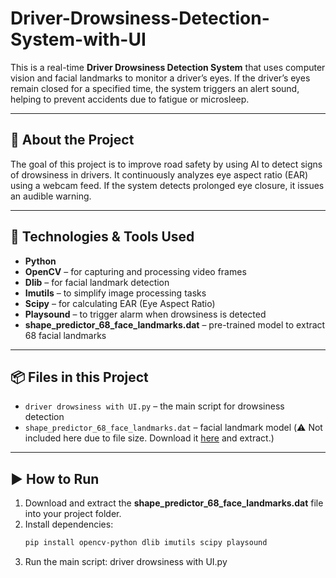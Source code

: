 # Driver-Drowsiness-Detection-System-with-UI

This is a real-time **Driver Drowsiness Detection System** that uses computer vision and facial landmarks to monitor a driver’s eyes. If the driver’s eyes remain closed for a specified time, the system triggers an alert sound, helping to prevent accidents due to fatigue or microsleep.

---

## 📌 About the Project

The goal of this project is to improve road safety by using AI to detect signs of drowsiness in drivers. It continuously analyzes eye aspect ratio (EAR) using a webcam feed. If the system detects prolonged eye closure, it issues an audible warning.

---

## 🧰 Technologies & Tools Used

- **Python**
- **OpenCV** – for capturing and processing video frames
- **Dlib** – for facial landmark detection
- **Imutils** – to simplify image processing tasks
- **Scipy** – for calculating EAR (Eye Aspect Ratio)
- **Playsound** – to trigger alarm when drowsiness is detected
- **shape_predictor_68_face_landmarks.dat** – pre-trained model to extract 68 facial landmarks

---

## 📦 Files in this Project

- `driver drowsiness with UI.py` – the main script for drowsiness detection  
- `shape_predictor_68_face_landmarks.dat` – facial landmark model (⚠️ Not included here due to file size. Download it [here](http://dlib.net/files/shape_predictor_68_face_landmarks.dat.bz2) and extract.)

---

## ▶️ How to Run

1. Download and extract the **shape_predictor_68_face_landmarks.dat** file into your project folder.
2. Install dependencies:
   ```bash
   pip install opencv-python dlib imutils scipy playsound
3. Run the main script:
   driver drowsiness with UI.py
